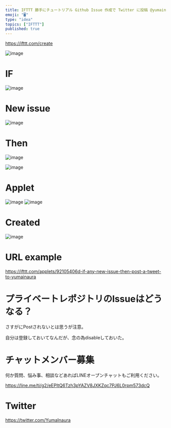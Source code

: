 ```yaml
---
title: IFTTT 勝手にチュートリアル Github Issue 作成で Twitter に投稿 @yumainaura
emoji: "🖥"
type: "idea"
topics: ["IFTTT"]
published: true
---
```


https://ifttt.com/create 

![image](https://user-images.githubusercontent.com/13635059/50536266-e6b27b00-0b95-11e9-85bb-0aab41bb83db.png)

# IF

![image](https://user-images.githubusercontent.com/13635059/50536268-ec0fc580-0b95-11e9-9258-f1bed2717543.png)

# New issue

![image](https://user-images.githubusercontent.com/13635059/50536270-f7fb8780-0b95-11e9-812c-31b7e3154fab.png)


# Then 

![image](https://user-images.githubusercontent.com/13635059/50536274-02b61c80-0b96-11e9-81d1-859c7474dc23.png)

![image](https://user-images.githubusercontent.com/13635059/50536277-09449400-0b96-11e9-98b6-28f506f3ff99.png)

# Applet


![image](https://user-images.githubusercontent.com/13635059/50536283-182b4680-0b96-11e9-92bb-cdea5d4e555f.png)
![image](https://user-images.githubusercontent.com/13635059/50536285-211c1800-0b96-11e9-932f-04b0b3e2d2bb.png)


# Created

![image](https://user-images.githubusercontent.com/13635059/50536288-2711f900-0b96-11e9-8a39-12f82ab438ce.png)

# URL example

https://ifttt.com/applets/92105406d-if-any-new-issue-then-post-a-tweet-to-yumainaura

# プライベートレポジトリのIssueはどうなる？

さすがにPostされないとは思うが注意。

自分は登録しておいてなんだが、念の為disableしておいた。








<!-- Update From Qiita API -->

# チャットメンバー募集


何か質問、悩み事、相談などあればLINEオープンチャットもご利用ください。

https://line.me/ti/g2/eEPltQ6Tzh3pYAZV8JXKZqc7PJ6L0rpm573dcQ





# Twitter


https://twitter.com/YumaInaura


<!-- Update From Qiita API -->



